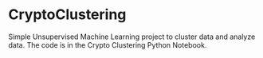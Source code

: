 # CryptoClustering

Simple Unsupervised Machine Learning project to cluster data and analyze data. The code is in the Crypto Clustering Python Notebook. 

